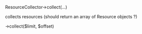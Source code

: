 ResourceCollector->collect(...)

collects resources (should return an array of Resource objects ?)

->collect($limit, $offset)
